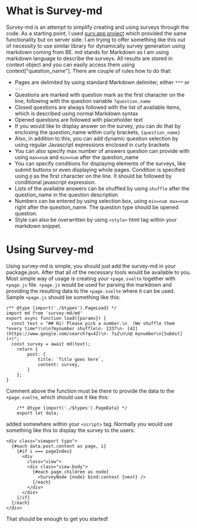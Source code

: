 # What is Survey-md

Survey-md is an attempt to simplify creating and using surveys through the code. As a starting point, I used [surv.app project](https://surv.app) which provided the same functionality but on server side. I am trying to offer something like this out of necessity to use similar library for dynamically survey generation using markdown coming from BE. md stands for Markdown as I am using markdown language to describe the surveys. All results are stored in context object and you can easily access them using context["question_name"]. There are couple of rules how to do that:

- Pages are delimited by using standard Markdown delimiter, either `***` or `---`
- Questions are marked with question mark as the first character on the line, following with the question variable `?question_name`
- Closed questions are always followed with the list of available items, which is described using normal Markdown syntax
- Opened questions are followed with placeholder text
- If you would like to display answer on the survey, you can do that by enclosing the question_name within curly brackets, `{question_name}`
- Also, in addition to this, you can add dynamic question selection by using regular Javascript expressions enclosed in curly brackets
- You can also specify max number of answers question can provide with using `max=num` and `min=num` after the question_name
- You can specify conditions for displaying elements of the surveys, like submit buttons or even displaying whole pages. Condition is specified using `@` as the first character on the line. It should be followed by conditional javascript expression.
- Lists of the available answers can be shuffled by using `shuffle` after the question_name in the question description
- Numbers can be entered by using selection box, using `min=num max=num` right after the question_name. The question type should be opened question.
- Style can also be overwritten by using `<style>` html tag within your markdown snippet.

# Using Survey-md

Using survey-md is simple, you should just add the survey-md in your package.json. After that all of the necessary tools would be available to you. Most simple way of usage is creating your `+page.svelte` together with `+page.js` file. `+page.js` would be used for parsing the markdown and providing the resulting data to the `+page.svelte` where it can be used. Sample `+page.js` should be something like this:

```
/** @type {import('./$types').PageLoad} */
import md from 'survey-md/md'
export async function load({params}) {
  const text = "## Hi! Please pick a number.\n  (We shuffle them *every time*)\n\n?mynumber shuffle\n- 1337\n- [42](https://www.google.com/search?q=42)\n- 7±2\n\n@ mynumber\n[Submit](+)";
  const survey = await md(text);
	return {
		post: {
			title: `Title goes here`,
			content: survey,
		}
	};
}
```
Comment above the function must be there to provide the data to the `+page.svelte`, which should use it like this:
```
    /** @type {import('./$types').PageData} */
    export let data;
```
added somewhere within your `<script>` tag. Normally you would use something like this to display the survey to the users:
```
<div class="viewport typo">
  {#each data.post.content as page, i}
    {#if i === pageIndex}
      <div
        class="view">
        <div class="view-body">
          {#each page.children as node}
            <SurveyNode {node} bind:context {next} />
          {/each}
        </div>
      </div>
    {/if}
  {/each}
</div>
```
That should be enough to get you started!

